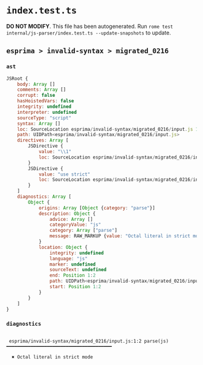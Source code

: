 # `index.test.ts`

**DO NOT MODIFY**. This file has been autogenerated. Run `rome test internal/js-parser/index.test.ts --update-snapshots` to update.

## `esprima > invalid-syntax > migrated_0216`

### `ast`

```javascript
JSRoot {
	body: Array []
	comments: Array []
	corrupt: false
	hasHoistedVars: false
	integrity: undefined
	interpreter: undefined
	sourceType: "script"
	syntax: Array []
	loc: SourceLocation esprima/invalid-syntax/migrated_0216/input.js 1:0-2:0
	path: UIDPath<esprima/invalid-syntax/migrated_0216/input.js>
	directives: Array [
		JSDirective {
			value: "\\1"
			loc: SourceLocation esprima/invalid-syntax/migrated_0216/input.js 1:0-1:5
		}
		JSDirective {
			value: "use strict"
			loc: SourceLocation esprima/invalid-syntax/migrated_0216/input.js 1:6-1:19
		}
	]
	diagnostics: Array [
		Object {
			origins: Array [Object {category: "parse"}]
			description: Object {
				advice: Array []
				categoryValue: "js"
				category: Array ["parse"]
				message: RAW_MARKUP {value: "Octal literal in strict mode"}
			}
			location: Object {
				integrity: undefined
				language: "js"
				marker: undefined
				sourceText: undefined
				end: Position 1:2
				path: UIDPath<esprima/invalid-syntax/migrated_0216/input.js>
				start: Position 1:2
			}
		}
	]
}
```

### `diagnostics`

```

 esprima/invalid-syntax/migrated_0216/input.js:1:2 parse(js) ━━━━━━━━━━━━━━━━━━━━━━━━━━━━━━━━━━━━━━━

  ✖ Octal literal in strict mode


```
